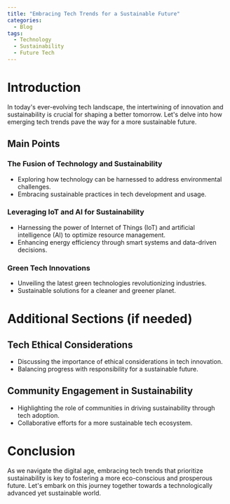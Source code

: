 ```yaml
---
title: "Embracing Tech Trends for a Sustainable Future"
categories:
  - Blog
tags:
  - Technology
  - Sustainability
  - Future Tech
---
```


# Introduction
In today's ever-evolving tech landscape, the intertwining of innovation and sustainability is crucial for shaping a better tomorrow. Let's delve into how emerging tech trends pave the way for a more sustainable future.

## Main Points
### The Fusion of Technology and Sustainability
- Exploring how technology can be harnessed to address environmental challenges.
- Embracing sustainable practices in tech development and usage.

### Leveraging IoT and AI for Sustainability
- Harnessing the power of Internet of Things (IoT) and artificial intelligence (AI) to optimize resource management.
- Enhancing energy efficiency through smart systems and data-driven decisions.

### Green Tech Innovations
- Unveiling the latest green technologies revolutionizing industries.
- Sustainable solutions for a cleaner and greener planet.

# Additional Sections (if needed)
## Tech Ethical Considerations
- Discussing the importance of ethical considerations in tech innovation.
- Balancing progress with responsibility for a sustainable future.

## Community Engagement in Sustainability
- Highlighting the role of communities in driving sustainability through tech adoption.
- Collaborative efforts for a more sustainable tech ecosystem.

# Conclusion
As we navigate the digital age, embracing tech trends that prioritize sustainability is key to fostering a more eco-conscious and prosperous future. Let's embark on this journey together towards a technologically advanced yet sustainable world.